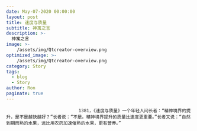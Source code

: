 ```yaml
---
date: May-07-2020 00:00:00
layout: post
title: 速度与质量
subtitle: 神寓之言
description: >-
  神寓之言
image: >-
    /assets/img/Qtcreator-overview.png
optimized_image: >-
    /assets/img/Qtcreator-overview.png
category: Story
tags:
  - blog
  - Story
author: Ron
paginate: true
---
```


							　　1381，《速度与质量》一个年轻人问长者：“精神境界的提升，是不是越快越好？”长者说：“不是。精神境界提升的质量比速度更重要。”长者又说：“自然到期而熟的水果，远比用农药加速催熟的水果，更有营养。”
							
							
						